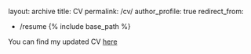 layout: archive
title: CV
permalink: /cv/
author_profile: true
redirect_from:
  - /resume
{% include base_path %}

You can find my updated CV [here](http://academicpages.github.io/files/paper1.pdf)
